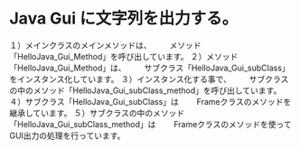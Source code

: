 # Java Gui に文字列を出力する。
１）メインクラスのメインメソッドは、
　　メソッド「HelloJava_Gui_Method」を呼び出しています。
２）メソッド「HelloJava_Gui_Method」は、
　　サブクラス「HelloJava_Gui_subClass」をインスタンス化しています。
３）インスタンス化する事で、
　　サブクラスの中のメソッド「HelloJava_Gui_subClass_method」を呼び出しています。
４）サブクラス「HelloJava_Gui_subClass」は
　　Frameクラスのメソッドを継承しています。
５）サブクラスの中のメソッド「HelloJava_Gui_subClass_method」は
　　Frameクラスのメソッドを使ってGUI出力の処理を行っています。